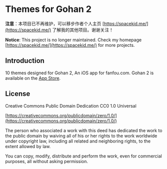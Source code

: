 # Themes for Gohan 2

**注意**：本项目已不再维护，可以移步作者个人主页 [https://spacekid.me/](https://spacekid.me/) 了解我的其他项目。谢谢关注！

**Notice**: This project is no longer maintained. Check my homepage [https://spacekid.me/](https://spacekid.me/) for more projects.

## Introduction

10 themes designed for Gohan 2, An iOS app for fanfou.com. Gohan 2 is available on the [App Store](https://itunes.apple.com/cn/app/yu-fan-2/id1099718738?mt=8).

## License

Creative Commons Public Domain Dedication CC0 1.0 Universal

[https://creativecommons.org/publicdomain/zero/1.0/](https://creativecommons.org/publicdomain/zero/1.0/)

The person who associated a work with this deed has dedicated the work to the public domain by waiving all of his or her rights to the work worldwide under copyright law, including all related and neighboring rights, to the extent allowed by law.

You can copy, modify, distribute and perform the work, even for commercial purposes, all without asking permission.
